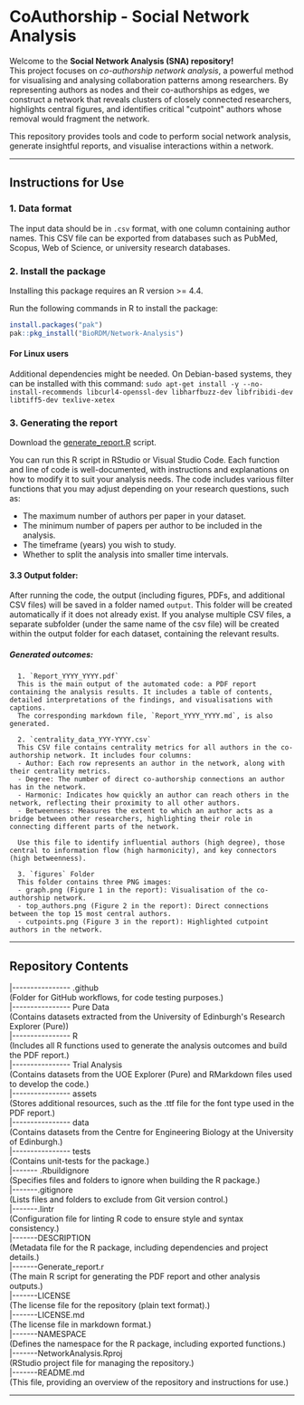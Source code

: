 # CoAuthorship - Social Network Analysis

Welcome to the **Social Network Analysis (SNA) repository!**   
This project focuses on *co-authorship network analysis*, a powerful method for visualising and analysing collaboration patterns among researchers. By representing authors as nodes and their co-authorships as edges, we construct a network that reveals clusters of closely connected researchers, highlights central figures, and identifies critical "cutpoint" authors whose removal would fragment the network.   

This repository provides tools and code to perform social network analysis, generate insightful reports, and visualise interactions within a network.


---

## Instructions for Use

### 1. Data format
The input data should be in `.csv`  format, with one column containing author names. This CSV file can be exported from databases such as PubMed, Scopus, Web of Science, or university research databases. 

### 2. Install the package
Installing this package requires an R version >= 4.4.

Run the following commands in R to install the package:
```R
install.packages("pak")
pak::pkg_install("BioRDM/Network-Analysis")
```

#### For Linux users
Additional dependencies might be needed. On Debian-based systems, they can be installed with this command:
`sudo apt-get install -y --no-install-recommends libcurl4-openssl-dev libharfbuzz-dev libfribidi-dev libtiff5-dev texlive-xetex`

### 3. Generating the report

Download the [generate_report.R](https://github.com/BioRDM/Network-Analysis/blob/main/Generate_report.r) script.

You can run this R script in RStudio or Visual Studio Code. Each function and line of code is well-documented, with instructions and explanations on how to modify it to suit your analysis needs.
The code includes various filter functions that you may adjust depending on your research questions, such as:

- The maximum number of authors per paper in your dataset.
- The minimum number of papers per author to be included in the analysis.
- The timeframe (years) you wish to study.
- Whether to split the analysis into smaller time intervals. 

#### 3.3 Output folder:
After running the code, the output (including figures, PDFs, and additional CSV files) will be saved in a folder named `output`. This folder will be created automatically if it does not already exist.
If you analyse multiple CSV files, a separate subfolder (under the same name of the csv file) will be created within the output folder for each dataset, containing the relevant results.

##### Generated outcomes: 
      1. `Report_YYYY_YYYY.pdf`  
      This is the main output of the automated code: a PDF report containing the analysis results. It includes a table of contents, detailed interpretations of the findings, and visualisations with captions. 
      The corresponding markdown file, `Report_YYYY_YYYY.md`, is also generated.

      2. `centrality_data_YYY-YYYY.csv`
      This CSV file contains centrality metrics for all authors in the co-authorship network. It includes four columns:
      - Author: Each row represents an author in the network, along with their centrality metrics.
      - Degree: The number of direct co-authorship connections an author has in the network.
      - Harmonic: Indicates how quickly an author can reach others in the network, reflecting their proximity to all other authors.
      - Betweenness: Measures the extent to which an author acts as a bridge between other researchers, highlighting their role in connecting different parts of the network.
      
      Use this file to identify influential authors (high degree), those central to information flow (high harmonicity), and key connectors (high betweenness).
      
      3. `figures` Folder 
      This folder contains three PNG images:
      - graph.png (Figure 1 in the report): Visualisation of the co-authorship network.
      - top_authors.png (Figure 2 in the report): Direct connections between the top 15 most central authors.
      - cutpoints.png (Figure 3 in the report): Highlighted cutpoint authors in the network.

---
## Repository Contents

|---------------- .github             
            (Folder for GitHub workflows, for code testing purposes.)            
|---------------- Pure Data             
            (Contains datasets extracted from the University of Edinburgh's Research Explorer (Pure))             
|---------------- R            
            (Includes all R functions used to generate the analysis outcomes and build the PDF report.)                 
|---------------- Trial Analysis          
            (Contains datasets from the UOE Explorer (Pure) and RMarkdown files used to develop the code.)             
|---------------- assets         
            (Stores additional resources, such as the .ttf file for the font type used in the PDF report.)              
|---------------- data           
            (Contains datasets from the Centre for Engineering Biology at the University of Edinburgh.)            
|---------------- tests  
            (Contains unit-tests for the package.)  
|------- .Rbuildignore  
            (Specifies files and folders to ignore when building the R package.)       
|-------.gitignore     
            (Lists files and folders to exclude from Git version control.)        
|-------.lintr     
            (Configuration file for linting R code to ensure style and syntax consistency.)            
|-------DESCRIPTION     
            (Metadata file for the R package, including dependencies and project details.)             
|-------Generate_report.r     
            (The main R script for generating the PDF report and other analysis outputs.)           
|-------LICENSE     
            (The license file for the repository (plain text format).)      
|-------LICENSE.md       
            (The license file in markdown format.)       
|-------NAMESPACE         
            (Defines the namespace for the R package, including exported functions.)   
|-------NetworkAnalysis.Rproj       
            (RStudio project file for managing the repository.)   
|-------README.md      
            (This file, providing an overview of the repository and instructions for use.)      

---
